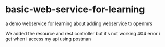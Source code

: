# basic-web-service-for-learning
a demo webservice for learning about adding webservice to openmrs

We added the resource and rest controller but it's not working 404 error i get when i access my api using postman
